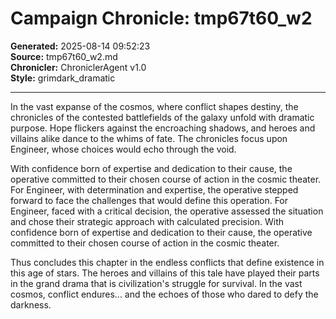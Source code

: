 # Campaign Chronicle: tmp67t60_w2

**Generated:** 2025-08-14 09:52:23  
**Source:** tmp67t60_w2.md  
**Chronicler:** ChroniclerAgent v1.0  
**Style:** grimdark_dramatic  

---

In the vast expanse of the cosmos, where conflict shapes destiny, the chronicles of the contested battlefields of the galaxy unfold with dramatic purpose. Hope flickers against the encroaching shadows, and heroes and villains alike dance to the whims of fate. The chronicles focus upon Engineer, whose choices would echo through the void.

With confidence born of expertise and dedication to their cause, the operative committed to their chosen course of action in the cosmic theater. For Engineer, with determination and expertise, the operative stepped forward to face the challenges that would define this operation. For Engineer, faced with a critical decision, the operative assessed the situation and chose their strategic approach with calculated precision. With confidence born of expertise and dedication to their cause, the operative committed to their chosen course of action in the cosmic theater.

Thus concludes this chapter in the endless conflicts that define existence in this age of stars. The heroes and villains of this tale have played their parts in the grand drama that is civilization's struggle for survival. In the vast cosmos, conflict endures... and the echoes of those who dared to defy the darkness.